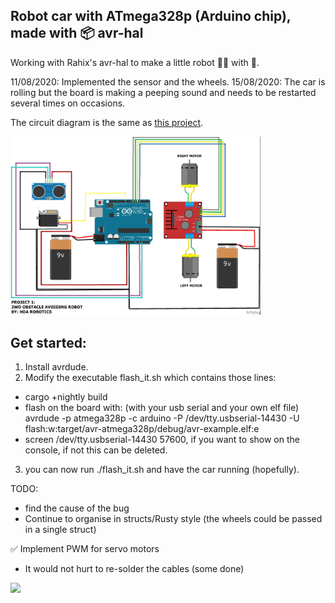## Robot car with ATmega328p (Arduino chip), made with :package: avr-hal

Working with Rahix's avr-hal to make a little robot :car:🐯 with 📡.

11/08/2020:
Implemented the sensor and the wheels.
15/08/2020:
The car is rolling but the board is making a peeping sound and needs to be restarted
several times on occasions.

The circuit diagram is the same as [this project](https://create.arduino.cc/projecthub/hda-robotics/project-1-2wd-obstacle-avoiding-robot-390ef8).
<div>
<img src="circuit_diagram.jpg" width="400" />
  </div>

## Get started:

1. Install avrdude.
2. Modify the executable flash_it.sh which contains those lines:

- cargo +nightly build
- flash on the board with: (with your usb serial and your own elf file)
  avrdude -p atmega328p -c arduino -P /dev/tty.usbserial-14430 -U flash:w:target/avr-atmega328p/debug/avr-example.elf:e
- screen /dev/tty.usbserial-14430 57600, if you want to show on the console, if not this can be deleted.

3. you can now run ./flash_it.sh and have the car running (hopefully).

TODO:

- find the cause of the bug
- Continue to organise in structs/Rusty style (the wheels could be passed in a single struct)

✅ Implement PWM for servo motors

- It would not hurt to re-solder the cables (some done)

<img src="here_comes_tiger_3.gif" width="400" />
